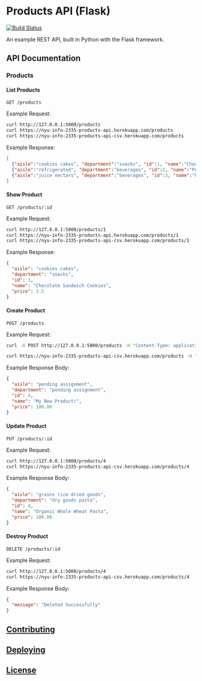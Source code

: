 # Products API (Flask)

[![Build Status](https://travis-ci.com/prof-rossetti/products-api-flask.svg?branch=master)](https://travis-ci.com/prof-rossetti/products-api-flask)

An example REST API, built in Python with the Flask framework.

## API Documentation

### Products

#### List Products

    GET /products

Example Request:

```sh
curl http://127.0.0.1:5000/products
curl https://nyu-info-2335-products-api.herokuapp.com/products
curl https://nyu-info-2335-products-api-csv.herokuapp.com/products
```

Example Response:

```json
[
  {"aisle":"cookies cakes", "department":"snacks", "id":1, "name":"Chocolate Sandwich Cookies", "price":3.5},
  {"aisle":"refrigerated", "department":"beverages", "id":2, "name":"Peach Mango Juice", "price":1.99},
  {"aisle":"juice nectars", "department":"beverages", "id":3, "name":"Pomegranate Cranberry & Aloe Vera Enrich Drink", "price":4.25}
]
```

#### Show Product

    GET /products/:id

Example Request:

```sh
curl http://127.0.0.1:5000/products/1
curl https://nyu-info-2335-products-api.herokuapp.com/products/1
curl https://nyu-info-2335-products-api-csv.herokuapp.com/products/1
```

Example Response:

```json
{
  "aisle": "cookies cakes",
  "department": "snacks",
  "id": 1,
  "name": "Chocolate Sandwich Cookies",
  "price": 3.5
}
```

#### Create Product

    POST /products

Example Request:

```sh
curl -X POST http://127.0.0.1:5000/products -H "Content-Type: application/json" -d '{"aisle":"pending assignment", "department": "pending assignment", "name": "My New Product!", "price": "100.00"}'

curl https://nyu-info-2335-products-api-csv.herokuapp.com/products -H "Content-Type: application/json" -d '{"aisle":"pending assignment", "department": "pending assignment", "name": "My New Product!", "price": "100.00"}'
```

Example Response Body:

```json
{
  "aisle": "pending assignment",
  "department": "pending assignment",
  "id": 4,
  "name": "My New Product!",
  "price": 100.00
}
```

























#### Update Product

    PUT /products/:id

Example Request:

```sh
curl http://127.0.0.1:5000/products/4
curl https://nyu-info-2335-products-api-csv.herokuapp.com/products/4
```

Example Response Body:

```json
{
  "aisle": "grains rice dried goods",
  "department": "dry goods pasta",
  "id": 4,
  "name": "Organic Whole Wheat Pasta",
  "price": 100.00
}
```








#### Destroy Product

    DELETE /products/:id

Example Request:

```sh
curl http://127.0.0.1:5000/products/4
curl https://nyu-info-2335-products-api-csv.herokuapp.com/products/4
```

Example Response Body:

```json
{
  "message": "Deleted Successfully"
}
```






























## [Contributing](/CONTRIBUTING.md)

## [Deploying](/DEPLOYING.md)

## [License](/LICENSE.md)

